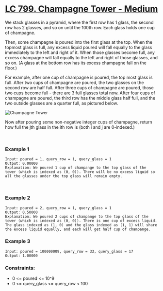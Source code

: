 <!-- <a name="687. Longest Univalue Path - Medium"></a> -->
# [LC 799. Champagne Tower - Medium](https://leetcode.com/problems/champagne-tower/description/)

We stack glasses in a pyramid, where the first row has 1 glass, the second row has 2 glasses, and so on until the 100th row.  Each glass holds one cup of champagne.  

Then, some champagne is poured into the first glass at the top.  When the topmost glass is full, any excess liquid poured will fall equally to the glass immediately to the left and right of it.  When those glasses become full, any excess champagne will fall equally to the left and right of those glasses, and so on.  (A glass at the bottom row has its excess champagne fall on the floor.)  

For example, after one cup of champagne is poured, the top most glass is full.  After two cups of champagne are poured, the two glasses on the second row are half full.  After three cups of champagne are poured, those two cups become full - there are 3 full glasses total now.  After four cups of champagne are poured, the third row has the middle glass half full, and the two outside glasses are a quarter full, as pictured below.       

![Champagne Tower](https://s3-lc-upload.s3.amazonaws.com/uploads/2018/03/09/tower.png)  

Now after pouring some non-negative integer cups of champagne, return how full the jth glass in the ith row is (both i and j are 0-indexed.)  

<br>

### Example 1
```
Input: poured = 1, query_row = 1, query_glass = 1
Output: 0.00000
Explanation: We poured 1 cup of champange to the top glass of the tower (which is indexed as (0, 0)). There will be no excess liquid so all the glasses under the top glass will remain empty.
```


<br>

### Example 2
```
Input: poured = 2, query_row = 1, query_glass = 1
Output: 0.50000
Explanation: We poured 2 cups of champange to the top glass of the tower (which is indexed as (0, 0)). There is one cup of excess liquid. The glass indexed as (1, 0) and the glass indexed as (1, 1) will share the excess liquid equally, and each will get half cup of champange.
```

### Example 3
```
Input: poured = 100000009, query_row = 33, query_glass = 17
Output: 1.00000
```

### Constraints:

- 0 <= poured <= 10^9
- 0 <= query_glass <= query_row < 100